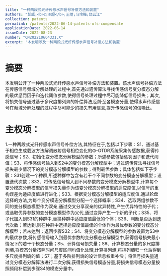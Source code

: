```yaml
---
title: "一种两段式光纤传感水声信号补偿方法和装置"
authors: "彭威;<b>刘泽超</b>;王皓;马玲梅;饶云江"
collection: patents
permalink: /patents/2022-06-14-patents-ofs-compensate
applicationDate: 2022-06-14
issueDate: 2022-08-23
number: "CN202210664331.X"
excerpt: '本发明涉及一种两段式光纤传感水声信号补偿方法和装置'
---
```

# 摘要

本发明公开了一种两段式光纤传感水声信号补偿方法和装置。该水声信号补偿方法在传感信号频域分解处理的过程中,首先通过遗传算法寻找传感信号变分模态分解的最优惩罚因子和迭代阈值参数,使得信号处理过程中尽可能降低信号损失；其次,将损失信号通过基于多尺度排列熵的补偿算法,回补至各模态分量,使得水声传感信号在频域分解处理的过程中尽可能少的损失有用信息,提升传感信号的信噪比。

# 主权项：

1.一种两段式光纤传感水声信号补偿方法,其特征在于,包括以下步骤：S1、通过基于相位生成载波方法解调散射信号相位变化的Φ-OTDR系统采集传感数据,获得传感信号；S2、初始化变分模态分解模型的参数；所述参数包括惩罚因子和迭代阈值；S3、将传感信号输入到S2中的变分模态分解模型中；通过遗传算法寻找信号损失最少情况下的变分模态分解模型的参数；得到最优参数；具体包括如下子步骤：S31创建一个种群,所述种群中包含有若干个不同参数的变分模态分解模型；设置迭代次数；S32、将传感信号输入到不同参数的变分模态分解模型中,计算每个变分模态分解模型的信号损失量作为该变分模态分解模型的适应度值,以信号的重构误差为适应度值进行进化；S33、根据变分模态分解模型的适应度值,通过轮盘选择的方法,为每个变分模态分解模型分配一个选择概率；S34、选取两组参数不同的变分模态模型作为双亲,通过交叉分享双亲的优异特性,产生优异特性的子代；或选取优异参数的变分模态模型作为父代,通过变异产生一个新的子代；S35、将子代加入到S31的种群中,替换种群中适应度值最低的个体；S36、判断是否达到迭代次数；若达到,则在种群中选择适应度值最佳的个体作为最优参数的变分模态分解模型；若未达到；返回步骤S32；S4、将变分模态分解模型的参数设置为S3中的最优参数,将传感信号输入到最优参数的变分模态分解模型中,获得信号损失最小情况下的若干个模态分量；S5、计算信号损失量；S6、计算模态分量的多尺度排列熵,将模态分量按照时间尺度区间均值化处理,计算排列熵,将排列熵归一化后得到多尺度排列熵的值；S7；基于多阶排列熵的设计信息权重补偿；将信号损失量通过变分模态分解算法进行二次分解,获得损失信号模态分量,将损失信号模态分量按照频段补偿到步骤S4的模态分量中。
